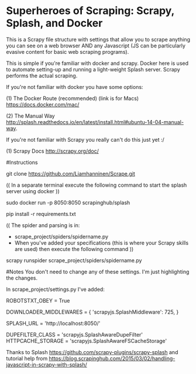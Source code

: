 # Superheroes of Scraping: Scrapy, Splash, and Docker

This is a Scrapy file structure with settings that allow you to scrape anything you can see on a web browser AND any Javascript (JS can be particularly evasive content for basic web scraping programs).

This is simple if you're familiar with docker and scrapy. Docker here is used to automate setting-up and running a light-weight Splash server. Scrapy performs the actual scraping.

If you're not familiar with docker you have some options:

  (1) The Docker Route (recommended) (link is for Macs) https://docs.docker.com/mac/
  
  (2) The Manual Way http://splash.readthedocs.io/en/latest/install.html#ubuntu-14-04-manual-way.
  
If you're not familiar with Scrapy you really can't do this just yet :/

  (1) Scrapy Docs http://scrapy.org/doc/

#Instructions

git clone https://github.com/Liamhanninen/Scrape.git

(( In a separate terminal execute the following command to start the splash server using docker ))
  
  sudo docker run -p 8050:8050 scrapinghub/splash

pip install -r requirements.txt

((
The spider and parsing is in: 
  - scrape_project/spiders/spidername.py 
  - When you've added your specifications (this is where your Scrapy skills are used) then execute the following command
))

scrapy runspider scrape_project/spiders/spidername.py

#Notes 
You don't need to change any of these settings. I'm just highlighting the changes.

In scrape_project/settings.py I've added:

ROBOTSTXT_OBEY = True

DOWNLOADER_MIDDLEWARES = {
  'scrapyjs.SplashMiddleware': 725,
}

SPLASH_URL = 'http://localhost:8050/'

DUPEFILTER_CLASS = 'scrapyjs.SplashAwareDupeFilter'
HTTPCACHE_STORAGE = 'scrapyjs.SplashAwareFSCacheStorage'

Thanks to Splash https://github.com/scrapy-plugins/scrapy-splash and tutorial help from https://blog.scrapinghub.com/2015/03/02/handling-javascript-in-scrapy-with-splash/

